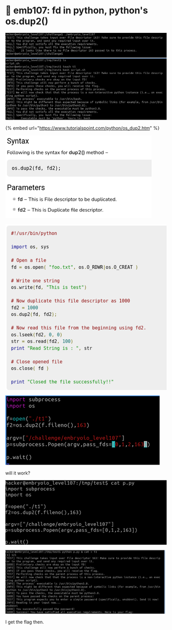 # 🔴 emb107: fd in python, python's os.dup2()

![So this one is the same challenge as challenge 94th but for python](<../.gitbook/assets/image (89).png>)

{% embed url="https://www.tutorialspoint.com/python/os_dup2.htm" %}

![](<../.gitbook/assets/image (52).png>)

![](<../.gitbook/assets/image (59).png>)

![passfds \[stdin,stdout,stderr,fd user defined\]](<../.gitbook/assets/image (75).png>)

will it work?

![okay I had a type there,so I fixed.](<../.gitbook/assets/image (64).png>)

![Then, for the possible user interaction, I background the script and then redirecting cat to t1's stdin](<../.gitbook/assets/image (215).png>)

I get the flag then.
